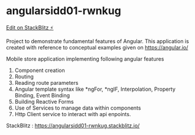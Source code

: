 # angularsidd01-rwnkug

[Edit on StackBlitz ⚡️](https://stackblitz.com/edit/angularsidd01-rwnkug)

Project to demonstrate fundamental features of Angular. This application is created with reference to conceptual examples given on https://angular.io/ 

Mobile store application implementing following angular features

1. Component creation
2. Routing
3. Reading route parameters
4. Angular template syntax like *ngFor, *ngIF, Interpolation, Property Binding, Event Binding
5. Building Reactive Forms
6. Use of Services to manage data within components
7. Http Client service to interact with api enpoints.



StackBlitz : https://angularsidd01-rwnkug.stackblitz.io/

